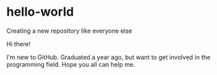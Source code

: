 # hello-world
Creating a new repository like everyone else

Hi there!

I'm new to GitHub.  Graduated a year ago, but want to get involved in the programming field.  Hope you all can help me.
